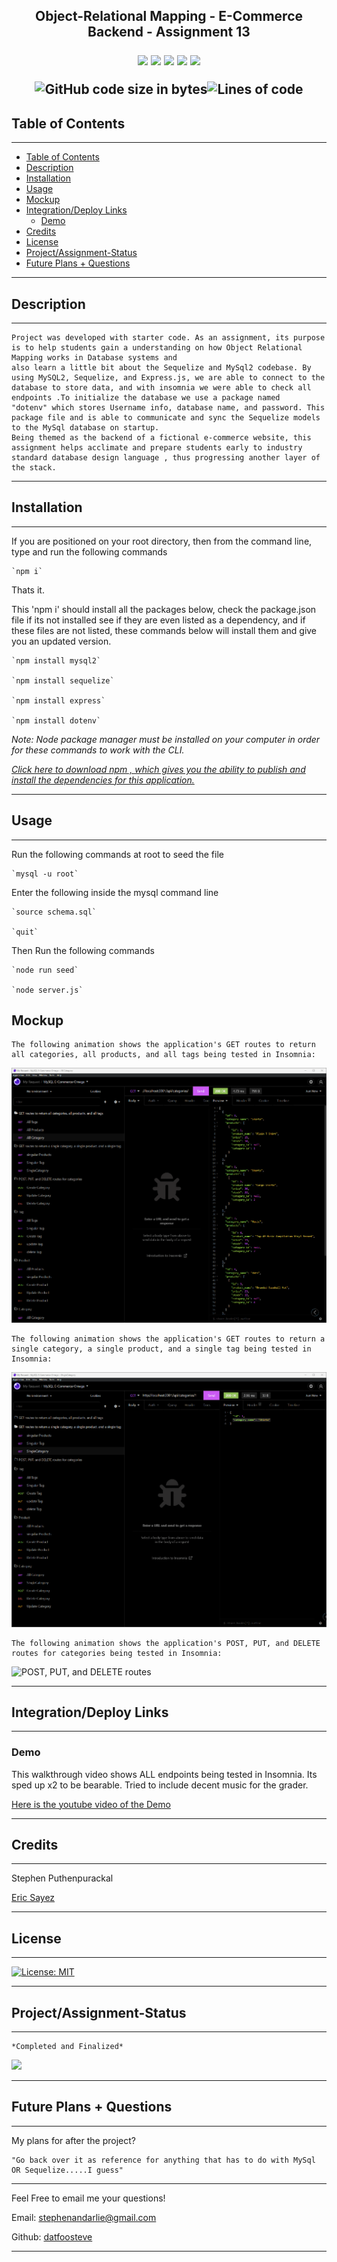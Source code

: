 <link rel="preconnect" href="https://fonts.googleapis.com">
<link rel="preconnect" href="https://fonts.gstatic.com" crossorigin>
<link href="https://fonts.googleapis.com/css2?family=IBM+Plex+Mono:ital@1&family=Nova+Mono&display=swap" rel="stylesheet">
<h2 align= "center">
 
Object-Relational Mapping - E-Commerce Backend - Assignment 13

 <img src="https://img.shields.io/badge/Javascript-yellow" />
    <img src="https://img.shields.io/badge/express-orange" />
    <img src="https://img.shields.io/badge/Sequelize-blue"  />
    <img src="https://img.shields.io/badge/mySQL-blue"  />
    <img src="https://img.shields.io/badge/dotenv-green" />

![GitHub code size in bytes](https://img.shields.io/github/languages/code-size/datfoosteve/E-Commerce-Omega?style=plastic)![Lines of code](https://img.shields.io/tokei/lines/github/datfoosteve/E-Commerce-Omega?style=plastic)

</h2>

## Table of Contents

***

- [Table of Contents](#table-of-contents)
- [Description](#description)
- [Installation](#installation)
- [Usage](#usage)
- [Mockup](#mockup)
- [Integration/Deploy Links](#integrationdeploy-links)
  - [Demo](#demo)
- [Credits](#credits)
- [License](#license)
- [Project/Assignment-Status](#projectassignment-status)
- [Future Plans + Questions](#future-plans--questions)

***
## Description

***

<link rel="preconnect" href="https://fonts.googleapis.com">
<link rel="preconnect" href="https://fonts.gstatic.com" crossorigin>
<link href="https://fonts.googleapis.com/css2?family=IBM+Plex+Mono:ital@1&family=Nova+Mono&display=swap" rel="stylesheet">



    Project was developed with starter code. As an assignment, its purpose is to help students gain a understanding on how Object Relational Mapping works in Database systems and 
    also learn a little bit about the Sequelize and MySql2 codebase. By using MySQL2, Sequelize, and Express.js, we are able to connect to the database to store data, and with insomnia we were able to check all endpoints .To initialize the database we use a package named 
    "dotenv" which stores Username info, database name, and password. This package file and is able to communicate and sync the Sequelize models to the MySql database on startup.
    Being themed as the backend of a fictional e-commerce website, this assignment helps acclimate and prepare students early to industry standard database design language , thus progressing another layer of the stack.

***
## Installation

***
If you are positioned on your root directory, then from
 the command line, type and run the following commands


    `npm i`   

Thats it.



This 'npm i' should install all the packages below, check the package.json
file if its not installed see if they are even listed as a dependency,
 and if these files are not listed, these commands below will
install them and give you an updated version.

    `npm install mysql2`

    `npm install sequelize`

    `npm install express`

    `npm install dotenv`

*Note: Node package manager must be installed on your computer in order for these commands to work with the CLI.* 

*<a href = "https://docs.npmjs.com/downloading-and-installing-node-js-and-npm"> Click here to download npm , which gives you the ability to publish and install the dependencies for this application.</a>*

***
## Usage

***


Run the following commands at root to seed the file

    `mysql -u root`

Enter the following inside the mysql command line

    `source schema.sql`

    `quit`

Then Run the following commands

    `node run seed`
    
    `node server.js`

## Mockup

    The following animation shows the application's GET routes to return all categories, all products, and all tags being tested in Insomnia:

![GET routes to return all categories, all products, and all tags](./asset/gif/final_62104f1b2ebe9900a05df5c4_785148.gif)

    The following animation shows the application's GET routes to return a single category, a single product, and a single tag being tested in Insomnia:

![GET routes to return a single category, a single product, and a single tag](./asset/gif/final_621054bfc674ec007f79fcac_206523.gif)

    The following animation shows the application's POST, PUT, and DELETE routes for categories being tested in Insomnia:

![POST, PUT, and DELETE routes](https://i.imgur.com/qMC3leL.gif)

***
## Integration/Deploy Links

***

### Demo

This walkthrough video shows ALL endpoints being tested in Insomnia. Its sped up x2 to be bearable. Tried to include decent music for the grader. 

[Here is the youtube video of the Demo](https://www.youtube.com/watch?v=u5k6QtsGHRY)

***
## Credits

***

Stephen Puthenpurackal

<a href ="https://github.com/sayex" alt="Tutor">Eric Sayez</a>

***
## License

***

[![License: MIT](https://img.shields.io/badge/License-MIT-yellow.svg)](https://opensource.org/licenses/MIT)

***
## Project/Assignment-Status

***

    *Completed and Finalized*

<img src="https://img.shields.io/github/last-commit/datfoosteve/E-Commerce-Omega" >

***
## Future Plans + Questions

***

My plans for after the project?

    "Go back over it as reference for anything that has to do with MySql OR Sequelize.....I guess"

***

Feel Free to email me your questions!

Email: stephenandarlie@gmail.com

Github: <a href ="https://github.com/datfoosteve">datfoosteve</a>

***
